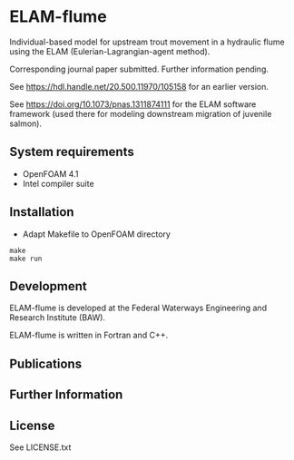 # ELAM-flume
Individual-based model for upstream trout movement in a hydraulic flume using the ELAM (Eulerian-Lagrangian-agent method).

Corresponding journal paper submitted. Further information pending.

See https://hdl.handle.net/20.500.11970/105158 for an earlier version.

See https://doi.org/10.1073/pnas.1311874111 for the ELAM software framework (used there for modeling downstream migration of juvenile salmon).


## System requirements
* OpenFOAM 4.1
* Intel compiler suite

## Installation
* Adapt Makefile to OpenFOAM directory

```
make
make run
```

## Development

ELAM-flume is developed at the Federal Waterways Engineering and Research Institute (BAW).

ELAM-flume is written in Fortran and C++.

## Publications

## Further Information

## License
See LICENSE.txt
